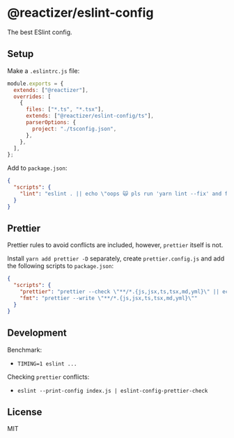 # @reactizer/eslint-config

The best ESlint config.

## Setup

Make a `.eslintrc.js` file:

```js
module.exports = {
  extends: ["@reactizer"],
  overrides: [
    {
      files: ["*.ts", "*.tsx"],
      extends: ["@reactizer/eslint-config/ts"],
      parserOptions: {
        project: "./tsconfig.json",
      },
    },
  ],
};
```

Add to `package.json`:

```json
{
  "scripts": {
    "lint": "eslint . || echo \"oops 🙀 pls run 'yarn lint --fix' and fix issues\""
  }
}
```

## Prettier

Prettier rules to avoid conflicts are included, however, `prettier` itself is not.

Install `yarn add prettier -D` separately, create `prettier.config.js` and add the
following scripts to `package.json`:

```json
{
  "scripts": {
    "prettier": "prettier --check \"**/*.{js,jsx,ts,tsx,md,yml}\" || echo \"oops 🙀 pls run 'yarn fmt'\"",
    "fmt": "prettier --write \"**/*.{js,jsx,ts,tsx,md,yml}\""
  }
}
```

## Development

Benchmark:
* `TIMING=1 eslint ...`

Checking `prettier` conflicts:
* `eslint --print-config index.js | eslint-config-prettier-check`

## License

MIT

